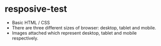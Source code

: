 # resposive-test

* Basic HTML / CSS
* There are three different sizes of browser: desktop, tablet and mobile.
* Images attached which represent desktop, tablet and mobile respectively.
